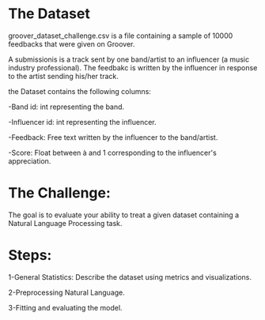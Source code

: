 # The Dataset

groover_dataset_challenge.csv is a file containing a sample of 10000 feedbacks that were given on Groover.

A submissionis is a track sent by one band/artist to an influencer (a music industry professional).
The feedbakc is written by the influencer in response to the artist sending his/her track.

the Dataset contains the following columns:

-Band id: int representing the band.

-Influencer id: int representing the influencer.

-Feedback: Free text written by the influencer to the band/artist.

-Score: Float between à and 1 corresponding to the influencer's appreciation.

# The Challenge:

The goal is to evaluate your ability to treat a given dataset containing a Natural Language Processing
task.

# Steps:

1-General Statistics: Describe the dataset using metrics and visualizations.

2-Preprocessing Natural Language.

3-Fitting and evaluating the model.

